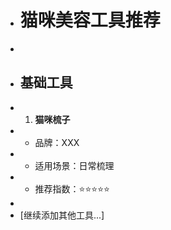 + # 猫咪美容工具推荐
+ 
+ ## 基础工具
+ 1. **猫咪梳子**
+    - 品牌：XXX
+    - 适用场景：日常梳理
+    - 推荐指数：⭐⭐⭐⭐⭐
+ 
+ [继续添加其他工具...] 